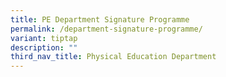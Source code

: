 ```yaml
---
title: PE Department Signature Programme
permalink: /department-signature-programme/
variant: tiptap
description: ""
third_nav_title: Physical Education Department
---
```

